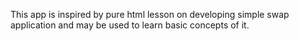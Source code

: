 This app is inspired by pure html lesson on developing simple swap application and may be used to learn basic concepts of it.
